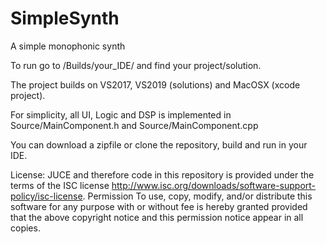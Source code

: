 # SimpleSynth

A simple monophonic synth

To run go to /Builds/your_IDE/ and find your project/solution.

The project builds on VS2017, VS2019 (solutions) and MacOSX (xcode project).

For simplicity, all UI, Logic and DSP is implemented in Source/MainComponent.h and Source/MainComponent.cpp

You can download a zipfile or clone the repository, build and run in your IDE.



License:
JUCE and therefore code in this repository is provided under the terms of the ISC license
   http://www.isc.org/downloads/software-support-policy/isc-license. Permission
   To use, copy, modify, and/or distribute this software for any purpose with or
   without fee is hereby granted provided that the above copyright notice and
   this permission notice appear in all copies.

